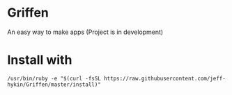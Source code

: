 # Griffen
An easy way to make apps (Project is in development)


# Install with
`/usr/bin/ruby -e "$(curl -fsSL https://raw.githubusercontent.com/jeff-hykin/Griffen/master/install)"`

